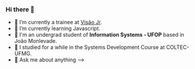 ### Hi there 👋

- 🔭 I’m currently a trainee at [Visão Jr](https://www.visaojr.com.br/). 
- 🌱 I’m currently learning Javascript.
- 👯 I'm an undergrad student of **Information Systems - UFOP** based in João Monlevade.
- 🤔 I studied for a while in the Systems Development Course at COLTEC-UFMG.
- 💬 Ask me about anything
-->



<!--
**LeoMoreiraS/LeoMoreiraS** is a ✨ _special_ ✨ repository because its `README.md` (this file) appears on your GitHub profile.

Here are some ideas to get you started:

- 🔭 I’m currently working on ...
- 🌱 I’m currently learning Javascript
- 👯 I’m looking to collaborate on ...
- 🤔 I’m looking for help with ...
- 💬 Ask me about ...
- 📫 How to reach me: ...
- 😄 Pronouns: ...
- ⚡ Fun fact: ...
-->
